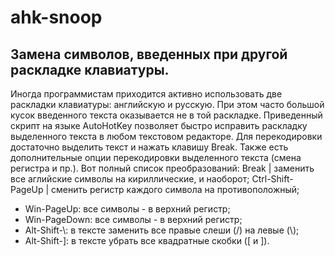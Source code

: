 # ahk-snoop
## Замена символов, введенных при другой раскладке клавиатуры.
Иногда программистам приходится активно использовать две раскладки клавиатуры: английскую и русскую. 
При этом часто большой кусок введенного текста оказывается не в той раскладке.
Приведенный скрипт на языке AutoHotKey позволяет быстро исправить раскладку выделенного текста в любом текстовом редакторе.
Для перекодировки достаточно выделить текст и нажать клавишу Break.
Также есть дополнительные опции перекодировки выделенного текста (смена регистра и пр.). Вот полный список преобразований:
Break |	заменить все аглийские символы на кириллические, и наоборот;
Ctrl-Shift-PageUp |	сменить регистр каждого символа на противоположный;
- Win-PageUp:	все символы - в верхний регистр;
- Win-PageDown:	все символы - в верхний регистр;
- Alt-Shift-\\:	в тексте заменить все правые слеши (/) на левые (\\);
- Alt-Shift-]:	в тексте убрать все квадратные скобки (\[ и \]).